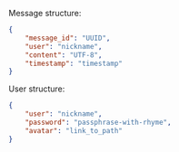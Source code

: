 Message structure:
```json
{
    "message_id": "UUID",
    "user": "nickname",
    "content": "UTF-8",
    "timestamp": "timestamp"
}
```

User structure:
```json
{
    "user": "nickname",
    "password": "passphrase-with-rhyme",
    "avatar": "link_to_path"
}
```
